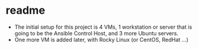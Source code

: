 # readme
- The initial setup for this project is 4 VMs, 1 workstation or server that is going to be the Ansible Control Host, and 3 more Ubuntu servers.
- One more VM is added later, with Rocky Linux (or CentOS, RedHat ...)
